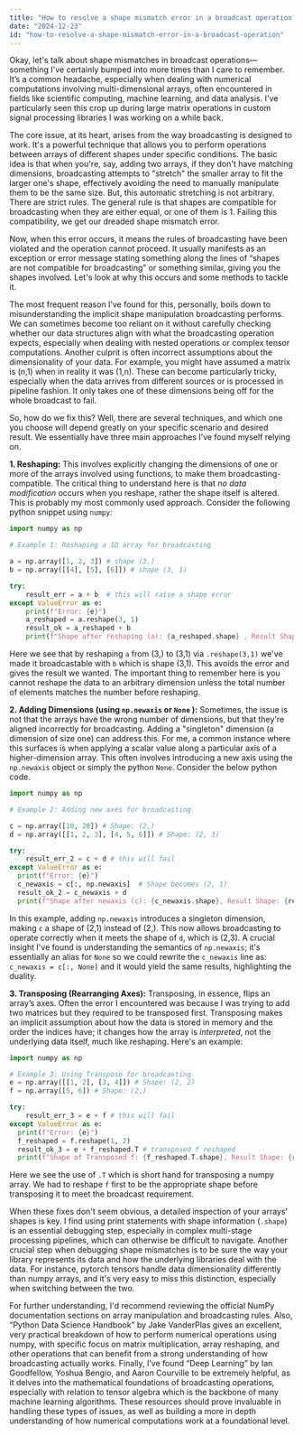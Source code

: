 ```yaml
---
title: "How to resolve a shape mismatch error in a broadcast operation?"
date: "2024-12-23"
id: "how-to-resolve-a-shape-mismatch-error-in-a-broadcast-operation"
---
```


Okay, let's talk about shape mismatches in broadcast operations—something I've certainly bumped into more times than I care to remember. It’s a common headache, especially when dealing with numerical computations involving multi-dimensional arrays, often encountered in fields like scientific computing, machine learning, and data analysis. I've particularly seen this crop up during large matrix operations in custom signal processing libraries I was working on a while back.

The core issue, at its heart, arises from the way broadcasting is designed to work. It's a powerful technique that allows you to perform operations between arrays of different shapes under specific conditions. The basic idea is that when you're, say, adding two arrays, if they don't have matching dimensions, broadcasting attempts to "stretch" the smaller array to fit the larger one's shape, effectively avoiding the need to manually manipulate them to be the same size. But, this automatic stretching is not arbitrary. There are strict rules. The general rule is that shapes are compatible for broadcasting when they are either equal, or one of them is 1. Failing this compatibility, we get our dreaded shape mismatch error.

Now, when this error occurs, it means the rules of broadcasting have been violated and the operation cannot proceed. It usually manifests as an exception or error message stating something along the lines of “shapes are not compatible for broadcasting” or something similar, giving you the shapes involved. Let's look at why this occurs and some methods to tackle it.

The most frequent reason I’ve found for this, personally, boils down to misunderstanding the implicit shape manipulation broadcasting performs. We can sometimes become too reliant on it without carefully checking whether our data structures align with what the broadcasting operation expects, especially when dealing with nested operations or complex tensor computations. Another culprit is often incorrect assumptions about the dimensionality of your data. For example, you might have assumed a matrix is (n,1) when in reality it was (1,n). These can become particularly tricky, especially when the data arrives from different sources or is processed in pipeline fashion. It only takes one of these dimensions being off for the whole broadcast to fail.

So, how do we fix this? Well, there are several techniques, and which one you choose will depend greatly on your specific scenario and desired result. We essentially have three main approaches I’ve found myself relying on.

**1. Reshaping:** This involves explicitly changing the dimensions of one or more of the arrays involved using functions, to make them broadcasting-compatible. The critical thing to understand here is that *no data modification* occurs when you reshape, rather the shape itself is altered. This is probably my most commonly used approach. Consider the following python snippet using `numpy`:

```python
import numpy as np

# Example 1: Reshaping a 1D array for broadcasting

a = np.array([1, 2, 3]) # shape (3,)
b = np.array([[4], [5], [6]]) # shape (3, 1)

try:
    result_err = a + b  # this will raise a shape error
except ValueError as e:
    print(f"Error: {e}")
    a_reshaped = a.reshape(3, 1)
    result_ok = a_reshaped + b
    print(f"Shape after reshaping (a): {a_reshaped.shape} , Result Shape: {result_ok.shape}")

```
Here we see that by reshaping `a` from (3,) to (3,1) via `.reshape(3,1)` we've made it broadcastable with `b` which is shape (3,1). This avoids the error and gives the result we wanted. The important thing to remember here is you cannot reshape the data to an arbitrary dimension unless the total number of elements matches the number before reshaping.

**2. Adding Dimensions (using `np.newaxis` or `None` ):** Sometimes, the issue is not that the arrays have the wrong number of dimensions, but that they're aligned incorrectly for broadcasting. Adding a "singleton" dimension (a dimension of size one) can address this. For me, a common instance where this surfaces is when applying a scalar value along a particular axis of a higher-dimension array. This often involves introducing a new axis using the `np.newaxis` object or simply the python `None`. Consider the below python code.

```python
import numpy as np

# Example 2: Adding new axes for broadcasting

c = np.array([10, 20]) # Shape: (2,)
d = np.array([[1, 2, 3], [4, 5, 6]]) # Shape: (2, 3)

try:
    result_err_2 = c + d # this will fail
except ValueError as e:
  print(f"Error: {e}")
  c_newaxis = c[:, np.newaxis]  # Shape becomes (2, 1)
  result_ok_2 = c_newaxis + d
  print(f"Shape after newaxis (c): {c_newaxis.shape}, Result Shape: {result_ok_2.shape}")


```

In this example, adding `np.newaxis` introduces a singleton dimension, making `c` a shape of (2,1) instead of (2,). This now allows broadcasting to operate correctly when it meets the shape of `d`, which is (2,3). A crucial insight I've found is understanding the semantics of `np.newaxis`; it's essentially an alias for `None` so we could rewrite the `c_newaxis` line as: `c_newaxis = c[:, None]` and it would yield the same results, highlighting the duality.

**3. Transposing (Rearranging Axes):** Transposing, in essence, flips an array’s axes. Often the error I encountered was because I was trying to add two matrices but they required to be transposed first. Transposing makes an implicit assumption about how the data is stored in memory and the order the indices have; it changes how the array is *interpreted*, not the underlying data itself, much like reshaping. Here's an example:

```python
import numpy as np

# Example 3: Using Transpose for broadcasting
e = np.array([[1, 2], [3, 4]]) # Shape: (2, 2)
f = np.array([5, 6]) # Shape: (2,)

try:
    result_err_3 = e + f # this will fail
except ValueError as e:
  print(f"Error: {e}")
  f_reshaped = f.reshape(1, 2)
  result_ok_3 = e + f_reshaped.T # transposed f reshaped
  print(f"Shape of Transposed f: {f_reshaped.T.shape}, Result Shape: {result_ok_3.shape}")

```

Here we see the use of `.T` which is short hand for transposing a numpy array. We had to reshape `f` first to be the appropriate shape before transposing it to meet the broadcast requirement.

When these fixes don't seem obvious, a detailed inspection of your arrays' shapes is key. I find using print statements with shape information (`.shape`) is an essential debugging step, especially in complex multi-stage processing pipelines, which can otherwise be difficult to navigate. Another crucial step when debugging shape mismatches is to be sure the way your library represents its data and how the underlying libraries deal with the data. For instance, pytorch tensors handle data dimensionality differently than numpy arrays, and it's very easy to miss this distinction, especially when switching between the two.

For further understanding, I'd recommend reviewing the official NumPy documentation sections on array manipulation and broadcasting rules. Also, “Python Data Science Handbook” by Jake VanderPlas gives an excellent, very practical breakdown of how to perform numerical operations using numpy, with specific focus on matrix multiplication, array reshaping, and other operations that can benefit from a strong understanding of how broadcasting actually works. Finally, I’ve found “Deep Learning” by Ian Goodfellow, Yoshua Bengio, and Aaron Courville to be extremely helpful, as it delves into the mathematical foundations of broadcasting operations, especially with relation to tensor algebra which is the backbone of many machine learning algorithms. These resources should prove invaluable in handling these types of issues, as well as building a more in depth understanding of how numerical computations work at a foundational level.
